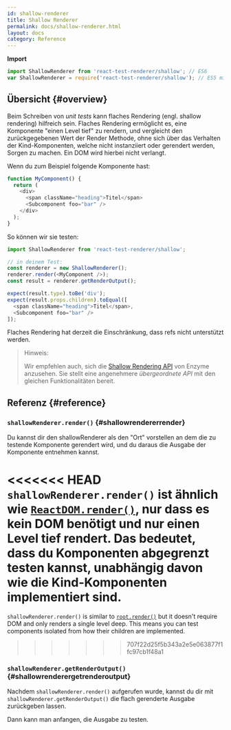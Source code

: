 ```yaml
---
id: shallow-renderer
title: Shallow Renderer
permalink: docs/shallow-renderer.html
layout: docs
category: Reference
---
```


**Import**

```javascript
import ShallowRenderer from 'react-test-renderer/shallow'; // ES6
var ShallowRenderer = require('react-test-renderer/shallow'); // ES5 mit npm
```

## Übersicht {#overview}

Beim Schreiben von *unit tests* kann flaches Rendering (engl. shallow rendering) hilfreich sein. Flaches Rendering ermöglicht es, eine Komponente "einen Level tief" zu rendern, und vergleicht den zurückgegebenen Wert der Render Methode, ohne sich über das Verhalten der Kind-Komponenten, welche nicht instanziiert oder gerendert werden, Sorgen zu machen. Ein DOM wird hierbei nicht verlangt.

Wenn du zum Beispiel folgende Komponente hast:

```javascript
function MyComponent() {
  return (
    <div>
      <span className="heading">Titel</span>
      <Subcomponent foo="bar" />
    </div>
  );
}
```
So können wir sie testen:

```javascript
import ShallowRenderer from 'react-test-renderer/shallow';

// in deinem Test:
const renderer = new ShallowRenderer();
renderer.render(<MyComponent />);
const result = renderer.getRenderOutput();

expect(result.type).toBe('div');
expect(result.props.children).toEqual([
  <span className="heading">Titel</span>,
  <Subcomponent foo="bar" />
]);
```

Flaches Rendering hat derzeit die Einschränkung, dass refs nicht unterstützt werden.

> Hinweis:
>
> Wir empfehlen auch, sich die [Shallow Rendering API](https://airbnb.io/enzyme/docs/api/shallow.html) von Enzyme anzusehen. Sie stellt eine angenehmere *übergeordnete API* mit den gleichen Funktionalitäten bereit.


## Referenz {#reference}

### `shallowRenderer.render()` {#shallowrendererrender}

Du kannst dir den shallowRenderer als den "Ort" vorstellen an dem die zu testende Komponente gerendert wird, und du daraus die Ausgabe der Komponente entnehmen kannst.

<<<<<<< HEAD
`shallowRenderer.render()` ist ähnlich wie [`ReactDOM.render()`](/docs/react-dom.html#render), nur dass es kein DOM benötigt und nur einen Level tief rendert. Das bedeutet, dass du Komponenten abgegrenzt testen kannst, unabhängig davon wie die Kind-Komponenten implementiert sind.
=======
`shallowRenderer.render()` is similar to [`root.render()`](/docs/react-dom-client.html#createroot) but it doesn't require DOM and only renders a single level deep. This means you can test components isolated from how their children are implemented.
>>>>>>> 707f22d25f5b343a2e5e063877f1fc97cb1f48a1

### `shallowRenderer.getRenderOutput()` {#shallowrenderergetrenderoutput}

Nachdem `shallowRenderer.render()` aufgerufen wurde, kannst du dir mit `shallowRenderer.getRenderOutput()` die flach gerenderte Ausgabe zurückgeben lassen.

Dann kann man anfangen, die Ausgabe zu testen.
